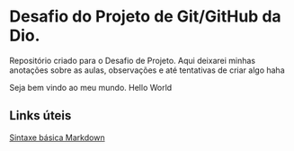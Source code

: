 # Desafio do Projeto de Git/GitHub da Dio.
Repositório criado para o Desafio de Projeto.
Aqui deixarei minhas anotações sobre as aulas, observações e até tentativas de criar algo haha

Seja bem vindo ao meu mundo. Hello World

## Links úteis
[Sintaxe básica Markdown](https://www.markdownguide.org/basic-syntax/)
